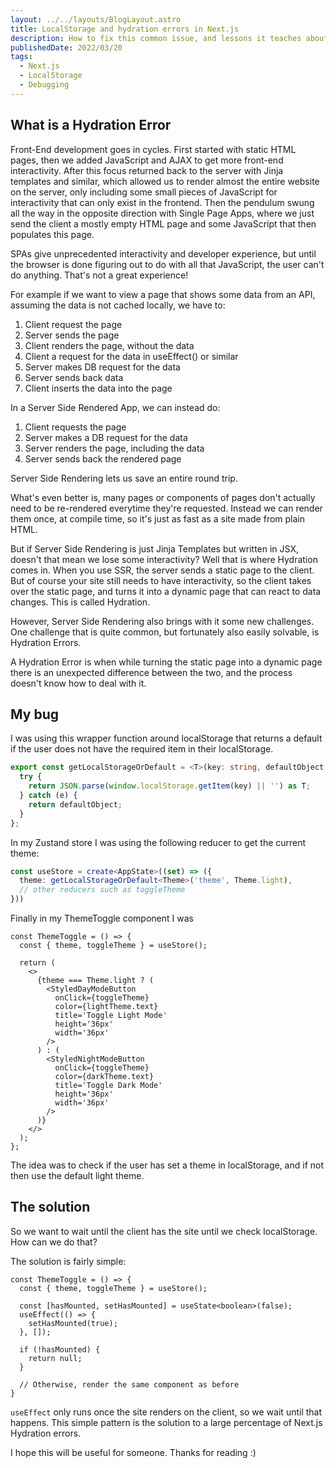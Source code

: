 ```yaml
---
layout: ../../layouts/BlogLayout.astro
title: LocalStorage and hydration errors in Next.js
description: How to fix this common issue, and lessons it teaches about Server-side Rendering
publishedDate: 2022/03/20
tags:
  - Next.js
  - LocalStorage
  - Debugging
---
```

## What is a Hydration Error
Front-End development goes in cycles. First started with static HTML pages, then we added JavaScript and AJAX to get more front-end interactivity. After this focus returned back to the server with Jinja templates and similar, which allowed us to render almost the entire website on the server, only including some small pieces of JavaScript for interactivity that can only exist in the frontend. Then the pendulum swung all the way in the opposite direction with Single Page Apps, where we just send the client a mostly empty HTML page and some JavaScript that then populates this page. 

SPAs give unprecedented interactivity and developer experience, but until the browser is done figuring out to do with all that JavaScript, the user can't do anything. That's not a great experience!

For example if we want to view a page that shows some data from an API, assuming the data is not cached locally, we have to:
1. Client request the page
2. Server sends the page
3. Client renders the page, without the data
4. Client a request for the data in useEffect() or similar
5. Server makes DB request for the data
6. Server sends back data
7. Client inserts the data into the page

In a Server Side Rendered App, we can instead do:
1. Client requests the page
2. Server makes a DB request for the data
3. Server renders the page, including the data
4. Server sends back the rendered page

Server Side Rendering lets us save an entire round trip.

What's even better is, many pages or components of pages don't actually need to be re-rendered everytime they're requested. Instead we can render them once, at compile time, so it's just as fast as a site made from plain HTML.

But if Server Side Rendering is just Jinja Templates but written in JSX, doesn't that mean we lose some interactivity? Well that is where Hydration comes in. When you use SSR, the server sends a static page to the client. But of course your site still needs to have interactivity, so the client takes over the static page, and turns it into a dynamic page that can react to data changes. This is called Hydration.

However, Server Side Rendering also brings with it some new challenges. One challenge that is quite common, but fortunately also easily solvable, is Hydration Errors.

A Hydration Error is when while turning the static page into a dynamic page there is an unexpected difference between the two, and the process doesn't know how to deal with it.

## My bug

I was using this wrapper function around localStorage that returns a default if the user does not have the required item in their localStorage.
```typescript
export const getLocalStorageOrDefault = <T>(key: string, defaultObject: T): T => {
  try {
    return JSON.parse(window.localStorage.getItem(key) || '') as T;
  } catch (e) {
    return defaultObject;
  }
};
```

In my Zustand store I was using the following reducer to get the current theme:
```typescript
const useStore = create<AppState>((set) => ({
  theme: getLocalStorageOrDefault<Theme>('theme', Theme.light),
  // other reducers such as toggleTheme
}))
```

Finally in my ThemeToggle component I was 

```tsx
const ThemeToggle = () => {
  const { theme, toggleTheme } = useStore();

  return (
    <>
      {theme === Theme.light ? (
        <StyledDayModeButton
          onClick={toggleTheme}
          color={lightTheme.text}
          title='Toggle Light Mode'
          height='36px'
          width='36px'
        />
      ) : (
        <StyledNightModeButton
          onClick={toggleTheme}
          color={darkTheme.text}
          title='Toggle Dark Mode'
          height='36px'
          width='36px'
        />
      )}
    </>
  );
};
```

The idea was to check if the user has set a theme in localStorage, and if not then use the default light theme.

## The solution
So we want to wait until the client has the site until we check localStorage. How can we do that?

The solution is fairly simple:
```tsx
const ThemeToggle = () => {
  const { theme, toggleTheme } = useStore();

  const [hasMounted, setHasMounted] = useState<boolean>(false);
  useEffect(() => {
    setHasMounted(true);
  }, []);

  if (!hasMounted) {
    return null;
  }

  // Otherwise, render the same component as before
}
```

`useEffect` only runs once the site renders on the client, so we wait until that happens. This simple pattern is the solution to a large percentage of Next.js Hydration errors.

I hope this will be useful for someone. Thanks for reading :)